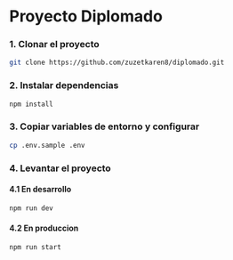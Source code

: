 # Proyecto Diplomado

### 1. Clonar el proyecto
```bash
git clone https://github.com/zuzetkaren8/diplomado.git
```

### 2. Instalar dependencias
```bash
npm install
``` 

### 3. Copiar variables de entorno y configurar
```bash
cp .env.sample .env
```

### 4. Levantar el proyecto
#### 4.1 En desarrollo
```bash
npm run dev
```

#### 4.2 En produccion
```bash
npm run start
```